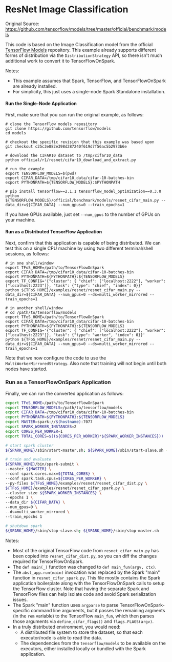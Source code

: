 # ResNet Image Classification

Original Source: https://github.com/tensorflow/models/tree/master/official/benchmark/models

This code is based on the Image Classification model from the official [TensorFlow Models](https://github.com/tensorflow/models) repository.  This example already supports different forms of distribution via the `DistributionStrategy` API, so there isn't much additional work to convert it to TensorFlowOnSpark.

Notes:
- This example assumes that Spark, TensorFlow, and TensorFlowOnSpark are already installed.
- For simplicity, this just uses a single-node Spark Standalone installation.

#### Run the Single-Node Application

First, make sure that you can run the original example, as follows:
```
# clone the TensorFlow models repository
git clone https://github.com/tensorflow/models
cd models

# checkout the specific revision that this example was based upon
git checkout c25c3e882e398d287240f619d7f56ac5b2973b6e

# download the CIFAR10 dataset to /tmp/cifar10_data
python official/r1/resnet/cifar10_download_and_extract.py

# run the example
export TENSORFLOW_MODELS=$(pwd)
export CIFAR_DATA=/tmp/cifar10_data/cifar-10-batches-bin
export PYTHONPATH=${TENSORFLOW_MODELS}:$PYTHONPATH

# pip install tensorflow==2.1.1 tensorflow_model_optimization==0.3.0
python ${TENSORFLOW_MODELS}/official/benchmark/models/resnet_cifar_main.py --data_dir=${CIFAR_DATA} --num_gpus=0 --train_epochs=1
```

If you have GPUs available, just set `--num_gpus` to the number of GPUs on your machine.

#### Run as a Distributed TensorFlow Application

Next, confirm that this application is capable of being distributed.  We can test this on a single CPU machine by using two different terminal/shell sessions, as follows:
```
# in one shell/window
export TFoS_HOME=/path/to/TensorFlowOnSpark
export CIFAR_DATA=/tmp/cifar10_data/cifar-10-batches-bin
export PYTHONPATH=${PYTHONPATH}:${TENSORFLOW_MODELS}
export TF_CONFIG='{"cluster": { "chief": ["localhost:2222"], "worker": ["localhost:2223"]}, "task": {"type": "chief", "index": 0}}'
python ${TFoS_HOME}/examples/resnet/resnet_cifar_main.py --data_dir=${CIFAR_DATA} --num_gpus=0 --ds=multi_worker_mirrored --train_epochs=1

# in another shell/window
# cd /path/to/tensorflow/models
export TFoS_HOME=/path/to/TensorFlowOnSpark
export CIFAR_DATA=/tmp/cifar10_data/cifar-10-batches-bin
export PYTHONPATH=${PYTHONPATH}:${TENSORFLOW_MODELS}
export TF_CONFIG='{"cluster": { "chief": ["localhost:2222"], "worker": ["localhost:2223"]}, "task": {"type": "worker", "index": 0}}'
python ${TFoS_HOME}/examples/resnet/resnet_cifar_main.py --data_dir=${CIFAR_DATA} --num_gpus=0 --ds=multi_worker_mirrored --train_epochs=1
```

Note that we now configure the code to use the `MultiWorkerMirroredStrategy`.  Also note that training will not begin until both nodes have started.

### Run as a TensorFlowOnSpark Application

Finally, we can run the converted application as follows:
```bash
export TFoS_HOME=/path/to/TensorFlowOnSpark
export TENSORFLOW_MODELS=/path/to/tensorflow/models
export CIFAR_DATA=/tmp/cifar10_data/cifar-10-batches-bin
export PYTHONPATH=${PYTHONPATH}:${TENSORFLOW_MODELS}
export MASTER=spark://$(hostname):7077
export SPARK_WORKER_INSTANCES=2
export CORES_PER_WORKER=1
export TOTAL_CORES=$((${CORES_PER_WORKER}*${SPARK_WORKER_INSTANCES}))

# start spark cluster
${SPARK_HOME}/sbin/start-master.sh; ${SPARK_HOME}/sbin/start-slave.sh -c $CORES_PER_WORKER -m 3G ${MASTER}

# train and evaluate
${SPARK_HOME}/bin/spark-submit \
--master ${MASTER} \
--conf spark.cores.max=${TOTAL_CORES} \
--conf spark.task.cpus=${CORES_PER_WORKER} \
--py-files ${TFoS_HOME}/examples/resnet/resnet_cifar_dist.py \
${TFoS_HOME}/examples/resnet/resnet_cifar_spark.py \
--cluster_size ${SPARK_WORKER_INSTANCES} \
--epochs 1 \
--data_dir ${CIFAR_DATA} \
--num_gpus=0 \
--ds=multi_worker_mirrored \
--train_epochs 1

# shutdown spark
${SPARK_HOME}/sbin/stop-slave.sh; ${SPARK_HOME}/sbin/stop-master.sh
```

Notes:
- Most of the original TensorFlow code from `resnet_cifar_main.py` has been copied into `resnet_cifar_dist.py`, so you can diff the changes required for TensorFlowOnSpark.
- The `def main(_)` function was changed to `def main_fun(argv, ctx)`.
- The `absl_app.run(main)` invocation was replaced by the Spark "main" function in `resnet_cifar_spark.py`.  This file mostly contains the Spark application boilerplate along with the TensorFlowOnSpark calls to setup the TensorFlow cluster.  Note that having the separate Spark and TensorFlow files can help isolate code and avoid Spark serialization issues.
- The Spark "main" function uses `argparse` to parse TensorFlowOnSpark-specific command line arguments, but it passes the remaining argments (in the `rem` variable) to the TensorFlow `main_fun`, which then parses those arguments via `define_cifar_flags()` and `flags.FLAGS(argv)`.
- In a truly distributed environment, you would need:
  - A distributed file system to store the dataset, so that each executor/node is able to read the data.
  - The dependencies from the `tensorflow/models` to be available on the executors, either installed locally or bundled with the Spark application.
